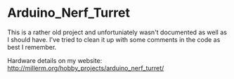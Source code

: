 # Arduino_Nerf_Turret

This is a rather old project and unfortuniately wasn't documented as well as I should have.  I've tried to clean it up with some comments in the code as best I remember.

Hardware details on my website: http://millerm.org/hobby_projects/arduino_nerf_turret/
